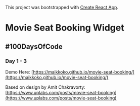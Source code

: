 This project was bootstrapped with [Create React App](https://github.com/facebookincubator/create-react-app).

# Movie Seat Booking Widget

## \#100DaysOfCode

### Day 1 - 3

Demo Here: [https://maikkoko.github.io/movie-seat-booking/](https://maikkoko.github.io/movie-seat-booking/)

Based on design by Amit Chakravorty: [https://www.uplabs.com/posts/movie-seat-booking](https://www.uplabs.com/posts/movie-seat-booking)